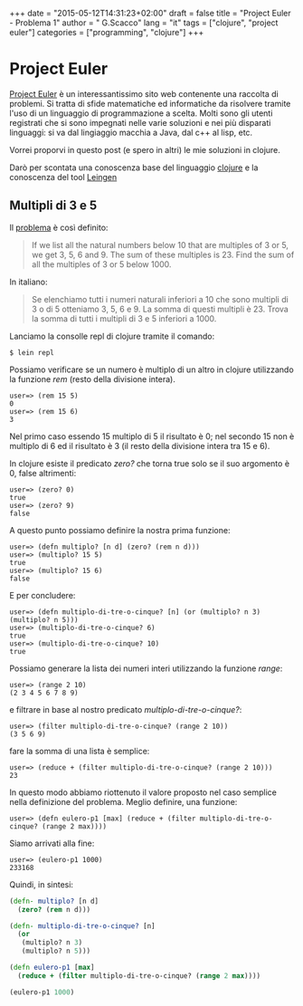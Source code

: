 +++
date = "2015-05-12T14:31:23+02:00"
draft = false
title = "Project Euler - Problema 1"
author = " G.Scacco"
lang = "it"
tags = ["clojure", "project euler"]
categories = ["programming", "clojure"]
+++

# Project Euler

[Project Euler](https://projecteuler.net/) è un interessantissimo sito web contenente una raccolta di problemi. Si tratta di sfide matematiche ed informatiche da risolvere tramite l'uso di un linguaggio di programmazione a scelta. Molti sono gli utenti registrati che si sono impegnati nelle varie soluzioni e nei più disparati linguaggi: si va dal lingiaggio macchia a Java, dal c++ al lisp, etc.

Vorrei proporvi in questo post (e spero in altri) le mie soluzioni in clojure.


Darò per scontata una conoscenza base del linguaggio [clojure](http://clojure.org/) e la conoscenza del tool [Leingen](http://leiningen.org/)

## Multipli di 3 e 5

Il [problema](https://projecteuler.net/problem=1) è così definito:

> If we list all the natural numbers below 10 that are multiples of 3 or 5, we get 3, 5, 6 and 9. The sum of these multiples is 23.
> Find the sum of all the multiples of 3 or 5 below 1000.

In italiano:

> Se elenchiamo tutti i numeri naturali inferiori a 10 che sono multipli di 3 o di 5 otteniamo 3, 5, 6 e 9. La somma di questi multipli è 23.
> Trova la somma di tutti i multipli di 3 e 5 inferiori a 1000.

Lanciamo la consolle repl di clojure tramite il comando:

    $ lein repl

Possiamo verificare se un numero è multiplo di un altro in clojure utilizzando la funzione *rem* (resto della divisione intera).

    user=> (rem 15 5)
    0
    user=> (rem 15 6)
    3

Nel primo caso essendo 15 multiplo di 5 il risultato è 0; nel secondo 15 non è multiplo di 6 ed il risultato è 3 (il resto della divisione intera tra 15 e 6).

In clojure esiste il predicato *zero?* che torna true solo se il suo argomento è 0, false altrimenti:

    user=> (zero? 0)
    true
    user=> (zero? 9)
    false

A questo punto possiamo definire la nostra prima funzione:

    user=> (defn multiplo? [n d] (zero? (rem n d)))
    user=> (multiplo? 15 5)
    true
    user=> (multiplo? 15 6)
    false

E per concludere:

    user=> (defn multiplo-di-tre-o-cinque? [n] (or (multiplo? n 3) (multiplo? n 5)))
    user=> (multiplo-di-tre-o-cinque? 6)
    true
    user=> (multiplo-di-tre-o-cinque? 10)
    true
Possiamo generare la lista dei numeri interi utilizzando la funzione *range*:

    user=> (range 2 10)
    (2 3 4 5 6 7 8 9)

e filtrare in base al nostro predicato *multiplo-di-tre-o-cinque?*:

    user=> (filter multiplo-di-tre-o-cinque? (range 2 10))
    (3 5 6 9)

fare la somma di una lista è semplice:

    user=> (reduce + (filter multiplo-di-tre-o-cinque? (range 2 10)))
    23

In questo modo abbiamo riottenuto il valore proposto nel caso semplice nella definizione del problema. Meglio definire, una funzione:

    user=> (defn eulero-p1 [max] (reduce + (filter multiplo-di-tre-o-cinque? (range 2 max))))

Siamo arrivati alla fine:

    user=> (eulero-p1 1000)
    233168

Quindi, in sintesi:

``` clojure
(defn- multiplo? [n d]
  (zero? (rem n d)))

(defn- multiplo-di-tre-o-cinque? [n]
  (or
   (multiplo? n 3)
   (multiplo? n 5)))

(defn eulero-p1 [max]
  (reduce + (filter multiplo-di-tre-o-cinque? (range 2 max))))

(eulero-p1 1000)
```
